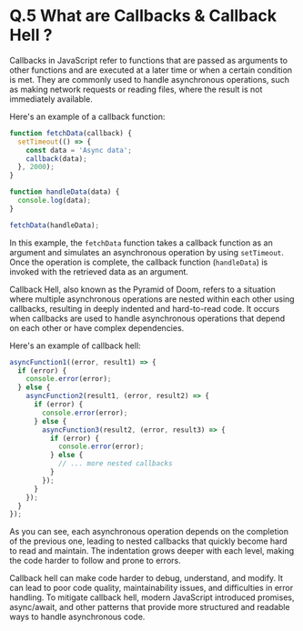# Q.5 What are Callbacks &  Callback Hell ?

Callbacks in JavaScript refer to functions that are passed as arguments to other functions and are executed at a later time or when a certain condition is met. They are commonly used to handle asynchronous operations, such as making network requests or reading files, where the result is not immediately available.

Here's an example of a callback function:

```javascript
function fetchData(callback) {
  setTimeout(() => {
    const data = 'Async data';
    callback(data);
  }, 2000);
}

function handleData(data) {
  console.log(data);
}

fetchData(handleData);
```

In this example, the `fetchData` function takes a callback function as an argument and simulates an asynchronous operation by using `setTimeout`. Once the operation is complete, the callback function (`handleData`) is invoked with the retrieved data as an argument.

Callback Hell, also known as the Pyramid of Doom, refers to a situation where multiple asynchronous operations are nested within each other using callbacks, resulting in deeply indented and hard-to-read code. It occurs when callbacks are used to handle asynchronous operations that depend on each other or have complex dependencies.

Here's an example of callback hell:

```javascript
asyncFunction1((error, result1) => {
  if (error) {
    console.error(error);
  } else {
    asyncFunction2(result1, (error, result2) => {
      if (error) {
        console.error(error);
      } else {
        asyncFunction3(result2, (error, result3) => {
          if (error) {
            console.error(error);
          } else {
            // ... more nested callbacks
          }
        });
      }
    });
  }
});
```

As you can see, each asynchronous operation depends on the completion of the previous one, leading to nested callbacks that quickly become hard to read and maintain. The indentation grows deeper with each level, making the code harder to follow and prone to errors.

Callback hell can make code harder to debug, understand, and modify. It can lead to poor code quality, maintainability issues, and difficulties in error handling. To mitigate callback hell, modern JavaScript introduced promises, async/await, and other patterns that provide more structured and readable ways to handle asynchronous code.